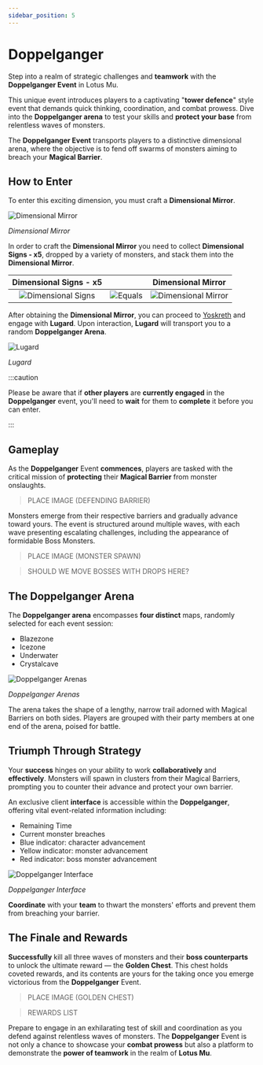 ```yaml
---
sidebar_position: 5
---
```


# Doppelganger

Step into a realm of strategic challenges and **teamwork** with the **Doppelganger Event** in Lotus Mu.

This unique event introduces players to a captivating "**tower defence**" style event that demands quick thinking, coordination, and combat prowess. Dive into the **Doppelganger arena** to test your skills and **protect your base** from relentless waves of monsters.

The **Doppelganger Event** transports players to a distinctive dimensional arena, where the objective is to fend off swarms of monsters aiming to breach your **Magical Barrier**.

## How to Enter

To enter this exciting dimension, you must craft a **Dimensional Mirror**.

![Dimensional Mirror](/img/items/invitations/mirror-of-dimensions.png)

_Dimensional Mirror_

In order to craft the **Dimensional Mirror** you need to collect **Dimensional Signs - x5**, dropped by a variety of monsters, and stack them into the **Dimensional Mirror**.

|                       Dimensional Signs - x5                        |                                         |                           Dimensional Mirror                           |
| :-----------------------------------------------------------------: | :-------------------------------------: | :--------------------------------------------------------------------: |
| ![Dimensional Signs](/img/items/invitations/sign-of-dimensions.png) | ![Equals](/img/items/invitations/=.png) | ![Dimensional Mirror](/img/items/invitations/mirror-of-dimensions.png) |

After obtaining the **Dimensional Mirror**, you can proceed to [Yoskreth](/maps/yoskreth) and engage with **Lugard**. Upon interaction, **Lugard** will transport you to a random **Doppelganger Arena**.

![Lugard](/img/npc/lugard.jpg)

_Lugard_

:::caution

Please be aware that if **other players** are **currently engaged** in the **Doppelganger** event, you'll need to **wait** for them to **complete** it before you can enter.

:::

## Gameplay

As the **Doppelganger** Event **commences**, players are tasked with the critical mission of **protecting** their **Magical Barrier** from monster onslaughts.

> PLACE IMAGE (DEFENDING BARRIER)

Monsters emerge from their respective barriers and gradually advance toward yours. The event is structured around multiple waves, with each wave presenting escalating challenges, including the appearance of formidable Boss Monsters.

> PLACE IMAGE (MONSTER SPAWN)

> SHOULD WE MOVE BOSSES WITH DROPS HERE?

## The Doppelganger Arena

The **Doppelganger arena** encompasses **four distinct** maps, randomly selected for each event session:

- Blazezone
- Icezone
- Underwater
- Crystalcave

![Doppelganger Arenas](/img/events/doppelganger/maps.jpg)

_Doppelganger Arenas_

The arena takes the shape of a lengthy, narrow trail adorned with Magical Barriers on both sides. Players are grouped with their party members at one end of the arena, poised for battle.

## Triumph Through Strategy

Your **success** hinges on your ability to work **collaboratively** and **effectively**. Monsters will spawn in clusters from their Magical Barriers, prompting you to counter their advance and protect your own barrier.

An exclusive client **interface** is accessible within the **Doppelganger**, offering vital event-related information including:

- Remaining Time
- Current monster breaches
- Blue indicator: character advancement
- Yellow indicator: monster advancement
- Red indicator: boss monster advancement

![Doppelganger Interface](/img/events/doppelganger/interface.jpg)

_Doppelganger Interface_

**Coordinate** with your **team** to thwart the monsters' efforts and prevent them from breaching your barrier.

## The Finale and Rewards

**Successfully** kill all three waves of monsters and their **boss counterparts** to unlock the ultimate reward — the **Golden Chest**. This chest holds coveted rewards, and its contents are yours for the taking once you emerge victorious from the **Doppelganger** Event.

> PLACE IMAGE (GOLDEN CHEST)

> REWARDS LIST

Prepare to engage in an exhilarating test of skill and coordination as you defend against relentless waves of monsters. The **Doppelganger** Event is not only a chance to showcase your **combat prowess** but also a platform to demonstrate the **power of teamwork** in the realm of **Lotus Mu**.
